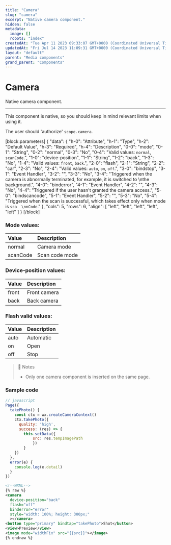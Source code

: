 ```yaml
---
title: "Camera"
slug: "camera"
excerpt: "Native camera component."
hidden: false
metadata: 
  image: []
  robots: "index"
createdAt: "Tue Apr 11 2023 09:33:07 GMT+0000 (Coordinated Universal Time)"
updatedAt: "Fri Jul 14 2023 11:09:31 GMT+0000 (Coordinated Universal Time)"
layout: "default"
parent: "Media components"
grand_parent: "Components"
---
```

# Camera 
Native camera component.
*** 
This component is native, so you should keep in mind relevant limits when using it.

The user should 'authorize' `scope.camera`.

[block:parameters]
{
  "data": {
    "h-0": "Attribute",
    "h-1": "Type",
    "h-2": "Default Value",
    "h-3": "Required",
    "h-4": "Description",
    "0-0": "mode",
    "0-1": "String",
    "0-2": "normal",
    "0-3": "No",
    "0-4": "Valid values: `normal`, `scanCode`.",
    "1-0": "device-position",
    "1-1": "String",
    "1-2": "back",
    "1-3": "No",
    "1-4": "Valid values: `front`, `back`.",
    "2-0": "flash",
    "2-1": "String",
    "2-2": "car",
    "2-3": "No",
    "2-4": "Valid values: `auto`, `on`, `off`.",
    "3-0": "bindstop",
    "3-1": "Event Handler",
    "3-2": "",
    "3-3": "No",
    "3-4": "Triggered when the camera is abnormally terminated, for example, it is switched to  \nthe background.",
    "4-0": "binderror",
    "4-1": "Event Handler",
    "4-2": "",
    "4-3": "No",
    "4-4": "Triggered if the user hasn't granted the camera access.",
    "5-0": "bindscancode",
    "5-1": "Event Handler",
    "5-2": "",
    "5-3": "No",
    "5-4": "Triggered when the scan is successful, which takes effect only when mode is `sca  \nnCode`."
  },
  "cols": 5,
  "rows": 6,
  "align": [
    "left",
    "left",
    "left",
    "left",
    "left"
  ]
}
[/block]


### Mode values:

| Value    | Description    |
| :------- | :------------- |
| normal   | Camera mode    |
| scanCode | Scan code mode |

### Device-position values:

| Value | Description  |
| :---- | :----------- |
| front | Front camera |
| back  | Back camera  |

### Flash valid values:

| Value | Description |
| :---- | :---------- |
| auto  | Automatic   |
| on    | Open        |
| off   | Stop        |

> 📘 Notes
> 
> - Only one camera component is inserted on the same page.

### Sample code

```javascript
// javascript
Page({
  takePhoto() {
    const ctx = wx.createCameraContext()
    ctx.takePhoto({
      quality: 'high',
      success: (res) => {
        this.setData({
        	src: res.tempImagePath
    		})
  		}
  	})
  },
  error(e) {
  	console.log(e.detail)
  }
})

```
```xml
<!--WXML-->
{% raw %}
<camera
  device-position="back"
  flash="off"
  binderror="error"
  style="width: 100%; height: 300px;"
  ></camera>
<button type="primary" bindtap="takePhoto">Shot</button>
<view>Preview</view>
<image mode="widthFix" src="{{src}}"></image>
{% endraw %}
```
